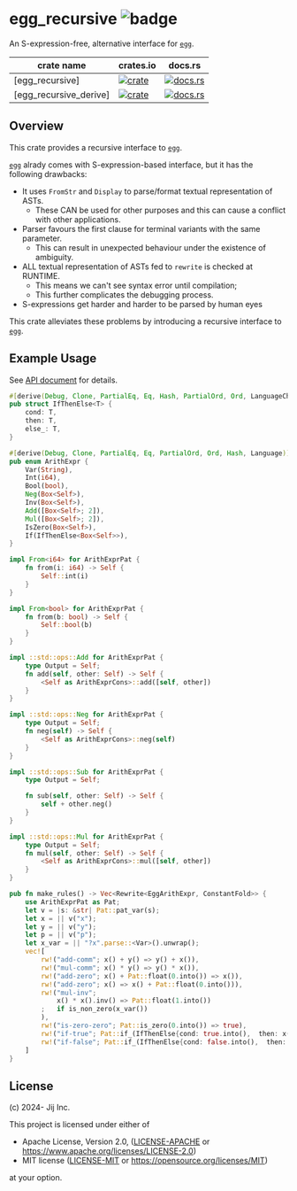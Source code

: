 # egg_recursive ![badge](https://github.com/Jij-Inc/egg_recursive/actions/workflows/test.yml/badge.svg)


An S-expression-free, alternative interface for [`egg`][egg].

| crate name | crates.io | docs.rs |
| --- | --- | --- |
| [egg_recursive] | [![crate](https://img.shields.io/crates/v/egg_recursive.svg)](https://crates.io/crates/egg_recursive)  | [![docs.rs](https://docs.rs/egg_recursive/badge.svg)](https://docs.rs/egg_recursive) |
| [egg_recursive_derive] | [![crate](https://img.shields.io/crates/v/egg_recursive_derive.svg)](https://crates.io/crates/egg_recursive_derive)  | [![docs.rs](https://docs.rs/egg_recursive_derive/badge.svg)](https://docs.rs/egg_recursive_derive) |

## Overview

This crate provides a recursive interface to [`egg`][egg].

[`egg`][egg] alrady comes with S-expression-based interface, but it has the following drawbacks:

- It uses `FromStr` and `Display` to parse/format textual representation of ASTs.
  + These CAN be used for other purposes and this can cause a conflict with other applications.
- Parser favours the first clause for terminal variants with the same parameter.
  + This can result in unexpected behaviour under the existence of ambiguity.
- ALL textual representation of ASTs fed to `rewrite` is checked at RUNTIME.
  + This means we can't see syntax error until compilation;
  + This further complicates the debugging process.
- S-expressions get harder and harder to be parsed by human eyes

This crate alleviates these problems by introducing a recursive interface to [`egg`][egg].

[egg]: https://egraphs-good.github.io/

## Example Usage

See [API document](https://docs.rs/egg_recursive/latest) for details.

```rust
#[derive(Debug, Clone, PartialEq, Eq, Hash, PartialOrd, Ord, LanguageChildren)]
pub struct IfThenElse<T> {
    cond: T,
    then: T,
    else_: T,
}

#[derive(Debug, Clone, PartialEq, Eq, PartialOrd, Ord, Hash, Language)]
pub enum ArithExpr {
    Var(String),
    Int(i64),
    Bool(bool),
    Neg(Box<Self>),
    Inv(Box<Self>),
    Add([Box<Self>; 2]),
    Mul([Box<Self>; 2]),
    IsZero(Box<Self>),
    If(IfThenElse<Box<Self>>),
}

impl From<i64> for ArithExprPat {
    fn from(i: i64) -> Self {
        Self::int(i)
    }
}

impl From<bool> for ArithExprPat {
    fn from(b: bool) -> Self {
        Self::bool(b)
    }
}

impl ::std::ops::Add for ArithExprPat {
    type Output = Self;
    fn add(self, other: Self) -> Self {
        <Self as ArithExprCons>::add([self, other])
    }
}

impl ::std::ops::Neg for ArithExprPat {
    type Output = Self;
    fn neg(self) -> Self {
        <Self as ArithExprCons>::neg(self)
    }
}

impl ::std::ops::Sub for ArithExprPat {
    type Output = Self;

    fn sub(self, other: Self) -> Self {
        self + other.neg()
    }
}

impl ::std::ops::Mul for ArithExprPat {
    type Output = Self;
    fn mul(self, other: Self) -> Self {
        <Self as ArithExprCons>::mul([self, other])
    }
}

pub fn make_rules() -> Vec<Rewrite<EggArithExpr, ConstantFold>> {
    use ArithExprPat as Pat;
    let v = |s: &str| Pat::pat_var(s);
    let x = || v("x");
    let y = || v("y");
    let p = || v("p");
    let x_var = || "?x".parse::<Var>().unwrap();
    vec![
        rw!("add-comm"; x() + y() => y() + x()),
        rw!("mul-comm"; x() * y() => y() * x()),
        rw!("add-zero"; x() + Pat::float(0.into()) => x()),
        rw!("add-zero"; x() => x() + Pat::float(0.into())),
        rw!("mul-inv";
            x() * x().inv() => Pat::float(1.into())
        ;   if is_non_zero(x_var())
        ),
        rw!("is-zero-zero"; Pat::is_zero(0.into()) => true),
        rw!("if-true"; Pat::if_(IfThenElse{cond: true.into(),  then: x(), else_: v()}) => x()),
        rw!("if-false"; Pat::if_(IfThenElse{cond: false.into(),  then: x(), else_: v()}) => y()),
    ]
}
```

## License

(c) 2024- Jij Inc.

This project is licensed under either of

- Apache License, Version 2.0, ([LICENSE-APACHE](LICENSE-APACHE) or <https://www.apache.org/licenses/LICENSE-2.0>)
- MIT license ([LICENSE-MIT](LICENSE-MIT) or <https://opensource.org/licenses/MIT>)

at your option.
